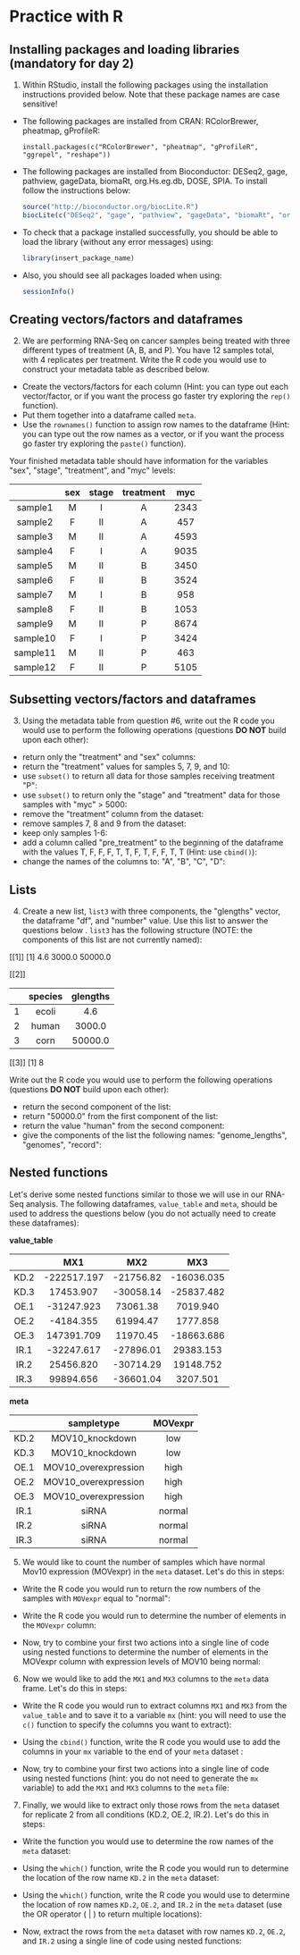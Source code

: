 # Practice with R

## Installing packages and loading libraries (mandatory for day 2)

1. Within RStudio, install the following packages using the installation instructions provided below. Note that these package names are case sensitive!
  
  - The following packages are installed from CRAN: RColorBrewer, pheatmap, gProfileR:
    
    `install.packages(c("RColorBrewer", "pheatmap", "gProfileR", "ggrepel", "reshape"))`

  - The following packages are installed from Bioconductor: DESeq2, gage, pathview, gageData, biomaRt, org.Hs.eg.db, DOSE, SPIA. To install follow the instructions below:
    
    ```r
    source("http://bioconductor.org/biocLite.R") 
    biocLite(c("DESeq2", "gage", "pathview", "gageData", "biomaRt", "org.Hs.eg.db", "DOSE", "SPIA", "clusterProfiler", "DEGreport"))
    ```
    
  - To check that a package installed successfully, you should be able to load the library (without any error messages) using:
  
    ```r
    library(insert_package_name)
    ```
  
  - Also, you should see all packages loaded when using:
  
    ```r
    sessionInfo()
    ```

## Creating vectors/factors and dataframes
2. We are performing RNA-Seq on cancer samples being treated with three different types of treatment (A, B, and P). You have 12 samples total, with 4 replicates per treatment. Write the R code you would use to construct your metadata table as described below.  
 - Create the vectors/factors for each column (Hint: you can type out each vector/factor, or if you want the process go faster try exploring the `rep()` function).
 - Put them together into a dataframe called `meta`.
 - Use the `rownames()` function to assign row names to the dataframe (Hint: you can type out the row names as a vector, or if you want the process go faster try exploring the `paste()` function).

 Your finished metadata table should have information for the variables "sex", "stage", "treatment", and "myc" levels: 

 | |sex	| stage	| treatment	| myc |
 |:--:|:--: | :--:	| :------:	| :--: |
 |sample1|	M	|I	|A	|2343|
 |sample2|	F	|II	|A	|457|
 |sample3	|M	|II	|A	|4593|
 |sample4	|F	|I	|A	|9035|
 |sample5|	M	|II	|B	|3450|
 |sample6|	F|	II|	B|	3524|
 |sample7|	M|	I|	B|	958|
 |sample8|	F|	II|	B|	1053|
 |sample9|	M|	II|	P|	8674|
 |sample10	|F|	I	|P	|3424|
 |sample11|	M	|II	|P	|463|
 |sample12|	F|	II|	P|	5105|

 
## Subsetting vectors/factors and dataframes
3. Using the metadata table from question #6, write out the R code you would use to perform the following operations (questions **DO NOT** build upon each other):

 - return only the "treatment" and "sex" columns:
 - return the "treatment" values for samples 5, 7, 9, and 10:
 - use `subset()` to return all data for those samples receiving treatment "P":
 - use `subset()` to return only the "stage" and "treatment" data for those samples with "myc" > 5000:
 - remove the "treatment" column from the dataset:
 - remove samples 7, 8 and 9 from the dataset:
 - keep only samples 1-6:
 - add a column called "pre_treatment" to the beginning of the dataframe with the values T, F, F, F, T, T, F, T, F, F, T, T (Hint: use `cbind()`): 
 - change the names of the columns to: "A", "B", "C", "D":
 
## Lists
4. Create a new list, `list3` with three components, the "glengths" vector, the dataframe "df", and "number" value. Use this list to answer the questions below . `list3` has the following structure (NOTE: the components of this list are not currently named):

[[1]]
[1]   4.6  3000.0 50000.0 
 
[[2]]
 
  |   |species | glengths |
  |:--:| :--:|   :--:|
  |1   |ecoli    |   4.6|
  |2   |human   |3000.0|
  |3   |corn    |   50000.0|
 
[[3]]
[1] 8

Write out the R code you would use to perform the following operations (questions **DO NOT** build upon each other):
 - return the second component of the list:
 - return "50000.0" from the first component of the list:
 - return the value "human" from the second component: 
 - give the components of the list the following names: "genome_lengths", "genomes", "record":

## Nested functions

Let's derive some nested functions similar to those we will use in our RNA-Seq analysis. The following dataframes, `value_table` and `meta`, should be used to address the questions below (you do not actually need to create these dataframes):

**value_table**

| |MX1|	MX2|	MX3|
|:--: |:--:|	:--:|	:--:|
|KD.2	|-222517.197	|-21756.82	|-16036.035|
|KD.3	|17453.907	|-30058.14	|-25837.482|
|OE.1	|-31247.923|	73061.38	|7019.940|
|OE.2	|-4184.355	|61994.47	|1777.858|
|OE.3|	147391.709	|11970.45	|-18663.686|
|IR.1|	-32247.617	|-27896.01	|29383.153|
|IR.2	|25456.820|	-30714.29	|19148.752|
|IR.3	|99894.656|	-36601.04|	3207.501|

**meta**


| |sampletype|	MOVexpr|
|:--: |:--:|	:--:|
|KD.2|	MOV10_knockdown	|low|
|KD.3	|MOV10_knockdown|	low|
|OE.1	|MOV10_overexpression	|high|
|OE.2|	MOV10_overexpression|	high|
|OE.3	|MOV10_overexpression	|high|
|IR.1	|siRNA|	normal|
|IR.2	|siRNA|	normal|
|IR.3|	siRNA	|normal|



5. We would like to count the number of samples which have normal Mov10 expression (MOVexpr) in the `meta` dataset. Let's do this in steps:
 
 - Write the R code you would run to return the row numbers of the samples with `MOVexpr` equal to "normal": 

 - Write the R code you would run to determine the number of elements in the `MOVexpr` column: 

 - Now, try to combine your first two actions into a single line of code using nested functions to determine the number of elements in the MOVexpr column with expression levels of MOV10 being normal: 

6. Now we would like to add the `MX1` and `MX3` columns to the `meta` data frame. Let's do this in steps:

 - Write the R code you would run to extract columns `MX1` and `MX3` from the `value_table` and to save it to a variable `mx` (hint: you will need to use the `c()` function to specify the columns you want to extract): 

 - Using the `cbind()` function, write the R code you would use to add the columns in your `mx` variable to the end of your `meta` dataset : 
 
 - Now, try to combine your first two actions into a single line of code using nested functions (hint: you do not need to generate the `mx` variable) to add the `MX1` and `MX3` columns to the `meta` file: 

7. Finally, we would like to extract only those rows from the `meta` dataset for replicate 2 from all conditions (KD.2, OE.2, IR.2). Let's do this in steps:
 
 - Write the function you would use to determine the row names of the `meta` dataset: 

 - Using the `which()` function, write the R code you would run to determine the location of the row name `KD.2` in the `meta` dataset: 

 - Using the `which()` function, write the R code you would use to determine the location of row names `KD.2`, `OE.2`, and `IR.2` in the `meta` dataset (use the OR operator ( | ) to return multiple locations):
 
 - Now, extract the rows from the `meta` dataset with row names `KD.2`, `OE.2`, and `IR.2` using a single line of code using nested functions: 
